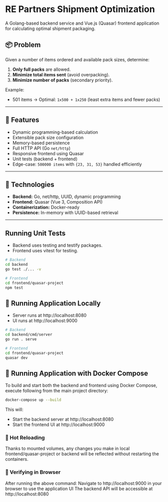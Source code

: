 # RE Partners Shipment Optimization

A Golang-based backend service and Vue.js (Quasar) frontend application for calculating optimal shipment packaging.

## 📦 Problem

Given a number of items ordered and available pack sizes, determine:
1. **Only full packs** are allowed.
2. **Minimize total items sent** (avoid overpacking).
3. **Minimize number of packs** (secondary priority).

Example:
- 501 items → Optimal: `1x500 + 1x250` (least extra items and fewer packs)

---

## 🧪 Features

- Dynamic programming-based calculation
- Extensible pack size configuration
- Memory-based persistence
- Full HTTP API (Go `net/http`)
- Responsive frontend using Quasar
- Unit tests (backend + frontend)
- Edge-case: `500000 items` with `{23, 31, 53}` handled efficiently

---

## 🧰 Technologies

- **Backend:** Go, net/http, UUID, dynamic programming
- **Frontend:** Quasar (Vue 3, Composition API)
- **Containerization:** Docker-ready
- **Persistence:** In-memory with UUID-based retrieval

---

## Running Unit Tests

- Backend uses testing and testify packages.
- Frontend uses vitest for testing.

```bash
# Backend
cd backend
go test ./... -v

# Frontend
cd frontend/quasar-project
npm test
``` 

## 🚀 Running Application Locally

- Server runs at http://localhost:8080
- UI runs at http://localhost:9000

```bash
# Backend
cd backend/cmd/server
go run . serve

# Frontend
cd frontend/quasar-project
quasar dev
```

## 🐳 Running Application with Docker Compose

To build and start both the backend and frontend using Docker Compose, 
execute following from the main project directory:
```bash
docker-compose up --build
```

This will:
- Start the backend server at http://localhost:8080
- Start the frontend UI at http://localhost:9000

### 🔁 Hot Reloading

Thanks to mounted volumes, any changes you make in local frontend/quasar-project or backend will be reflected without restarting the containers.

### 🔎 Verifying in Browser
After running the above command:
Navigate to http://localhost:9000 in your browser to use the application UI
The backend API will be accessible at http://localhost:8080
